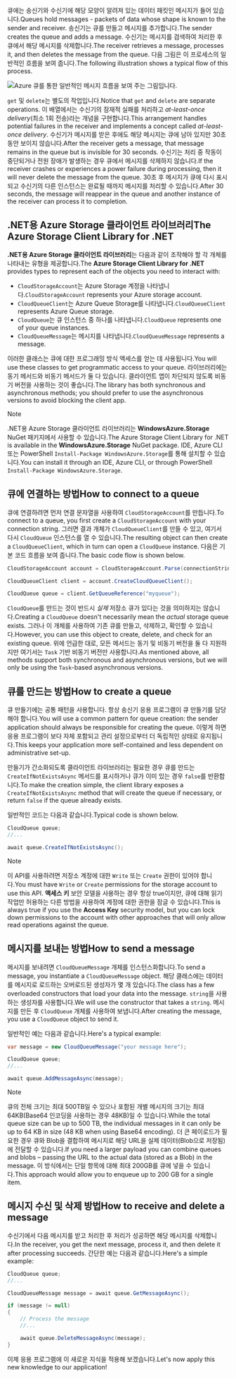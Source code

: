 <span data-ttu-id="d4491-101">큐에는 송신기와 수신기에 해당 모양이 알려져 있는 데이터 패킷인 메시지가 들어 있습니다.</span><span class="sxs-lookup"><span data-stu-id="d4491-101">Queues hold messages - packets of data whose shape is known to the sender and receiver.</span></span> <span data-ttu-id="d4491-102">송신기는 큐를 만들고 메시지를 추가합니다.</span><span class="sxs-lookup"><span data-stu-id="d4491-102">The sender creates the queue and adds a message.</span></span> <span data-ttu-id="d4491-103">수신기는 메시지를 검색하여 처리한 후 큐에서 해당 메시지를 삭제합니다.</span><span class="sxs-lookup"><span data-stu-id="d4491-103">The receiver retrieves a message, processes it, and then deletes the message from the queue.</span></span> <span data-ttu-id="d4491-104">다음 그림은 이 프로세스의 일반적인 흐름을 보여 줍니다.</span><span class="sxs-lookup"><span data-stu-id="d4491-104">The following illustration shows a typical flow of this process.</span></span>

![Azure 큐를 통한 일반적인 메시지 흐름을 보여 주는 그림입니다.](../media/6-message-flow.png)

<span data-ttu-id="d4491-106">`get` 및 `delete`는 별도의 작업입니다.</span><span class="sxs-lookup"><span data-stu-id="d4491-106">Notice that `get` and `delete` are separate operations.</span></span> <span data-ttu-id="d4491-107">이 배열에서는 수신기의 잠재적 실패를 처리하고 _at-least-once delivery_(최소 1회 전송)라는 개념을 구현합니다.</span><span class="sxs-lookup"><span data-stu-id="d4491-107">This arrangement handles potential failures in the receiver and implements a concept called _at-least-once delivery_.</span></span> <span data-ttu-id="d4491-108">수신기가 메시지를 받은 후에도 해당 메시지는 큐에 남아 있지만 30초 동안 보이지 않습니다.</span><span class="sxs-lookup"><span data-stu-id="d4491-108">After the receiver gets a message, that message remains in the queue but is invisible for 30 seconds.</span></span> <span data-ttu-id="d4491-109">수신기는 처리 중 작동이 중단되거나 전원 장애가 발생하는 경우 큐에서 메시지를 삭제하지 않습니다.</span><span class="sxs-lookup"><span data-stu-id="d4491-109">If the receiver crashes or experiences a power failure during processing, then it will never delete the message from the queue.</span></span> <span data-ttu-id="d4491-110">30초 후 메시지가 큐에 다시 표시되고 수신기의 다른 인스턴스는 완료될 때까지 메시지를 처리할 수 있습니다.</span><span class="sxs-lookup"><span data-stu-id="d4491-110">After 30 seconds, the message will reappear in the queue and another instance of the receiver can process it to completion.</span></span>

## <a name="the-azure-storage-client-library-for-net"></a><span data-ttu-id="d4491-111">.NET용 Azure Storage 클라이언트 라이브러리</span><span class="sxs-lookup"><span data-stu-id="d4491-111">The Azure Storage Client Library for .NET</span></span>

<span data-ttu-id="d4491-112">**.NET용 Azure Storage 클라이언트 라이브러리**는 다음과 같이 조작해야 할 각 개체를 나타내는 유형을 제공합니다.</span><span class="sxs-lookup"><span data-stu-id="d4491-112">The **Azure Storage Client Library for .NET** provides types to represent each of the objects you need to interact with:</span></span>

- <span data-ttu-id="d4491-113">`CloudStorageAccount`는 Azure Storage 계정을 나타냅니다.</span><span class="sxs-lookup"><span data-stu-id="d4491-113">`CloudStorageAccount` represents your Azure storage account.</span></span>
- <span data-ttu-id="d4491-114">`CloudQueueClient`는 Azure Queue Storage를 나타냅니다.</span><span class="sxs-lookup"><span data-stu-id="d4491-114">`CloudQueueClient` represents Azure Queue storage.</span></span>
- <span data-ttu-id="d4491-115">`CloudQueue`는 큐 인스턴스 중 하나를 나타냅니다.</span><span class="sxs-lookup"><span data-stu-id="d4491-115">`CloudQueue` represents one of your queue instances.</span></span>
- <span data-ttu-id="d4491-116">`CloudQueueMessage`는 메시지를 나타냅니다.</span><span class="sxs-lookup"><span data-stu-id="d4491-116">`CloudQueueMessage` represents a message.</span></span>

<span data-ttu-id="d4491-117">이러한 클래스는 큐에 대한 프로그래밍 방식 액세스를 얻는 데 사용됩니다.</span><span class="sxs-lookup"><span data-stu-id="d4491-117">You will use these classes to get programmatic access to your queue.</span></span> <span data-ttu-id="d4491-118">라이브러리에는 동기 메서드와 비동기 메서드가 둘 다 있습니다. 클라이언트 앱이 차단되지 않도록 비동기 버전을 사용하는 것이 좋습니다.</span><span class="sxs-lookup"><span data-stu-id="d4491-118">The library has both synchronous and asynchronous methods; you should prefer to use the asynchronous versions to avoid blocking the client app.</span></span>

> [!NOTE]
> <span data-ttu-id="d4491-119">.NET용 Azure Storage 클라이언트 라이브러리는 **WindowsAzure.Storage** NuGet 패키지에서 사용할 수 있습니다.</span><span class="sxs-lookup"><span data-stu-id="d4491-119">The Azure Storage Client Library for .NET is available in the **WindowsAzure.Storage** NuGet package.</span></span> <span data-ttu-id="d4491-120">IDE, Azure CLI 또는 PowerShell `Install-Package WindowsAzure.Storage`를 통해 설치할 수 있습니다.</span><span class="sxs-lookup"><span data-stu-id="d4491-120">You can install it through an IDE, Azure CLI, or through PowerShell `Install-Package WindowsAzure.Storage`.</span></span>

## <a name="how-to-connect-to-a-queue"></a><span data-ttu-id="d4491-121">큐에 연결하는 방법</span><span class="sxs-lookup"><span data-stu-id="d4491-121">How to connect to a queue</span></span>

<span data-ttu-id="d4491-122">큐에 연결하려면 먼저 연결 문자열을 사용하여 `CloudStorageAccount`를 만듭니다.</span><span class="sxs-lookup"><span data-stu-id="d4491-122">To connect to a queue, you first create a `CloudStorageAccount` with your connection string.</span></span> <span data-ttu-id="d4491-123">그러면 결과 개체가 `CloudQueueClient`를 만들 수 있고, 여기서 다시 `CloudQueue` 인스턴스를 열 수 있습니다.</span><span class="sxs-lookup"><span data-stu-id="d4491-123">The resulting object can then create a `CloudQueueClient`, which in turn can open a `CloudQueue` instance.</span></span> <span data-ttu-id="d4491-124">다음은 기본 코드 흐름을 보여 줍니다.</span><span class="sxs-lookup"><span data-stu-id="d4491-124">The basic code flow is shown below.</span></span>

```csharp
CloudStorageAccount account = CloudStorageAccount.Parse(connectionString);

CloudQueueClient client = account.CreateCloudQueueClient();

CloudQueue queue = client.GetQueueReference("myqueue");
```

<span data-ttu-id="d4491-125">`CloudQueue`를 만드는 것이 반드시 _실제_ 저장소 큐가 있다는 것을 의미하지는 않습니다.</span><span class="sxs-lookup"><span data-stu-id="d4491-125">Creating a `CloudQueue` doesn't necessarily mean the _actual_ storage queue exists.</span></span> <span data-ttu-id="d4491-126">그러나 이 개체를 사용하여 기존 큐를 만들고, 삭제하고, 확인할 수 있습니다.</span><span class="sxs-lookup"><span data-stu-id="d4491-126">However, you can use this object to create, delete, and check for an existing queue.</span></span> <span data-ttu-id="d4491-127">위에 언급한 대로, 모든 메서드는 동기 및 비동기 버전을 둘 다 지원하지만 여기서는 `Task` 기반 비동기 버전만 사용합니다.</span><span class="sxs-lookup"><span data-stu-id="d4491-127">As mentioned above, all methods support both synchronous and asynchronous versions, but we will only be using the `Task`-based asynchronous versions.</span></span>

## <a name="how-to-create-a-queue"></a><span data-ttu-id="d4491-128">큐를 만드는 방법</span><span class="sxs-lookup"><span data-stu-id="d4491-128">How to create a queue</span></span>

<span data-ttu-id="d4491-129">큐 만들기에는 공통 패턴을 사용합니다. 항상 송신기 응용 프로그램이 큐 만들기를 담당해야 합니다.</span><span class="sxs-lookup"><span data-stu-id="d4491-129">You will use a common pattern for queue creation: the sender application should always be responsible for creating the queue.</span></span> <span data-ttu-id="d4491-130">이렇게 하면 응용 프로그램이 보다 자체 포함되고 관리 설정으로부터 더 독립적인 상태로 유지됩니다.</span><span class="sxs-lookup"><span data-stu-id="d4491-130">This keeps your application more self-contained and less dependent on administrative set-up.</span></span> 

<span data-ttu-id="d4491-131">만들기가 간소화되도록 클라이언트 라이브러리는 필요한 경우 큐를 만드는 `CreateIfNotExistsAsync` 메서드를 표시하거나 큐가 이미 있는 경우 `false`를 반환합니다.</span><span class="sxs-lookup"><span data-stu-id="d4491-131">To make the creation simple, the client library exposes a `CreateIfNotExistsAsync` method that will create the queue if necessary, or return `false` if the queue already exists.</span></span> 

<span data-ttu-id="d4491-132">일반적인 코드는 다음과 같습니다.</span><span class="sxs-lookup"><span data-stu-id="d4491-132">Typical code is shown below.</span></span>

```csharp
CloudQueue queue;
//...

await queue.CreateIfNotExistsAsync();
```

> [!NOTE]
> <span data-ttu-id="d4491-133">이 API를 사용하려면 저장소 계정에 대한 `Write` 또는 `Create` 권한이 있어야 합니다.</span><span class="sxs-lookup"><span data-stu-id="d4491-133">You must have `Write` or `Create` permissions for the storage account to use this API.</span></span> <span data-ttu-id="d4491-134">**액세스 키** 보안 모델을 사용하는 경우 항상 true이지만, 큐에 대해 읽기 작업만 허용하는 다른 방법을 사용하여 계정에 대한 권한을 잠글 수 있습니다.</span><span class="sxs-lookup"><span data-stu-id="d4491-134">This is always true if you use the **Access Key** security model, but you can lock down permissions to the account with other approaches that will only allow read operations against the queue.</span></span>

## <a name="how-to-send-a-message"></a><span data-ttu-id="d4491-135">메시지를 보내는 방법</span><span class="sxs-lookup"><span data-stu-id="d4491-135">How to send a message</span></span>

<span data-ttu-id="d4491-136">메시지를 보내려면 `CloudQueueMessage` 개체를 인스턴스화합니다.</span><span class="sxs-lookup"><span data-stu-id="d4491-136">To send a message, you instantiate a `CloudQueueMessage` object.</span></span> <span data-ttu-id="d4491-137">해당 클래스에는 데이터를 메시지로 로드하는 오버로드된 생성자가 몇 개 있습니다.</span><span class="sxs-lookup"><span data-stu-id="d4491-137">The class has a few overloaded constructors that load your data into the message.</span></span> <span data-ttu-id="d4491-138">`string`을 사용하는 생성자를 사용합니다.</span><span class="sxs-lookup"><span data-stu-id="d4491-138">We will use the constructor that takes a `string`.</span></span> <span data-ttu-id="d4491-139">메시지를 만든 후 `CloudQueue` 개체를 사용하여 보냅니다.</span><span class="sxs-lookup"><span data-stu-id="d4491-139">After creating the message, you use a `CloudQueue` object to send it.</span></span>

<span data-ttu-id="d4491-140">일반적인 예는 다음과 같습니다.</span><span class="sxs-lookup"><span data-stu-id="d4491-140">Here's a typical example:</span></span>

```csharp
var message = new CloudQueueMessage("your message here");

CloudQueue queue;
//...

await queue.AddMessageAsync(message);
```

> [!NOTE]
> <span data-ttu-id="d4491-141">큐의 전체 크기는 최대 500TB일 수 있으나 포함된 개별 메시지의 크기는 최대 64KB(Base64 인코딩을 사용하는 경우 48KB)일 수 있습니다.</span><span class="sxs-lookup"><span data-stu-id="d4491-141">While the total queue size can be up to 500 TB, the individual messages in it can only be up to 64 KB in size (48 KB when using Base64 encoding).</span></span> <span data-ttu-id="d4491-142">더 큰 페이로드가 필요한 경우 큐와 Blob을 결합하여 메시지로 해당 URL을 실제 데이터(Blob으로 저장됨)에 전달할 수 있습니다.</span><span class="sxs-lookup"><span data-stu-id="d4491-142">If you need a larger payload you can combine queues and blobs – passing the URL to the actual data (stored as a Blob) in the message.</span></span> <span data-ttu-id="d4491-143">이 방식에서는 단일 항목에 대해 최대 200GB를 큐에 넣을 수 있습니다.</span><span class="sxs-lookup"><span data-stu-id="d4491-143">This approach would allow you to enqueue up to 200 GB for a single item.</span></span>

## <a name="how-to-receive-and-delete-a-message"></a><span data-ttu-id="d4491-144">메시지 수신 및 삭제 방법</span><span class="sxs-lookup"><span data-stu-id="d4491-144">How to receive and delete a message</span></span>

<span data-ttu-id="d4491-145">수신기에서 다음 메시지를 받고 처리한 후 처리가 성공하면 해당 메시지를 삭제합니다.</span><span class="sxs-lookup"><span data-stu-id="d4491-145">In the receiver, you get the next message, process it, and then delete it after processing succeeds.</span></span> <span data-ttu-id="d4491-146">간단한 예는 다음과 같습니다.</span><span class="sxs-lookup"><span data-stu-id="d4491-146">Here's a simple example:</span></span>

```C#
CloudQueue queue;
//...

CloudQueueMessage message = await queue.GetMessageAsync();

if (message != null)
{
    // Process the message
    //...

    await queue.DeleteMessageAsync(message);
}
```

<span data-ttu-id="d4491-147">이제 응용 프로그램에 이 새로운 지식을 적용해 보겠습니다.</span><span class="sxs-lookup"><span data-stu-id="d4491-147">Let's now apply this new knowledge to our application!</span></span>